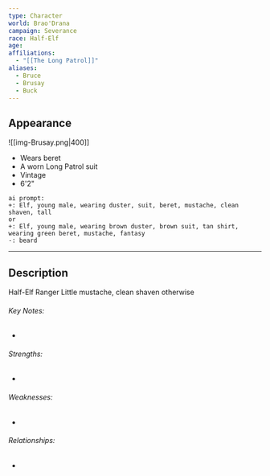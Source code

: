 ```yaml
---
type: Character
world: Brao'Drana
campaign: Severance
race: Half-Elf
age: 
affiliations:
  - "[[The Long Patrol]]"
aliases:
  - Bruce
  - Brusay
  - Buck
---
```

## Appearance
![[img-Brusay.png|400]]
- Wears beret
- A worn Long Patrol suit
- Vintage
- 6'2"

```
ai prompt:
+: Elf, young male, wearing duster, suit, beret, mustache, clean shaven, tall
or
+: Elf, young male, wearing brown duster, brown suit, tan shirt, wearing green beret, mustache, fantasy
-: beard
```
---

## Description
Half-Elf Ranger
Little mustache, clean shaven otherwise

###### Key Notes:
- 

###### Strengths:
- 

###### Weaknesses:
- 

###### Relationships:
- 